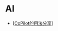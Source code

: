 # AI

- [[CoPilot的用法分享]]

[//begin]: # "Autogenerated link references for markdown compatibility"
[CoPilot的用法分享]: copilot的用法分享.md "Copilot 的用法分享"
[//end]: # "Autogenerated link references"